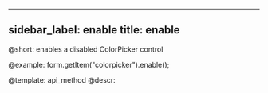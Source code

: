 
---
sidebar_label: enable
title: enable
---          

@short: enables a disabled ColorPicker control





@example:
form.getItem("colorpicker").enable();


@template: api_method
@descr:


